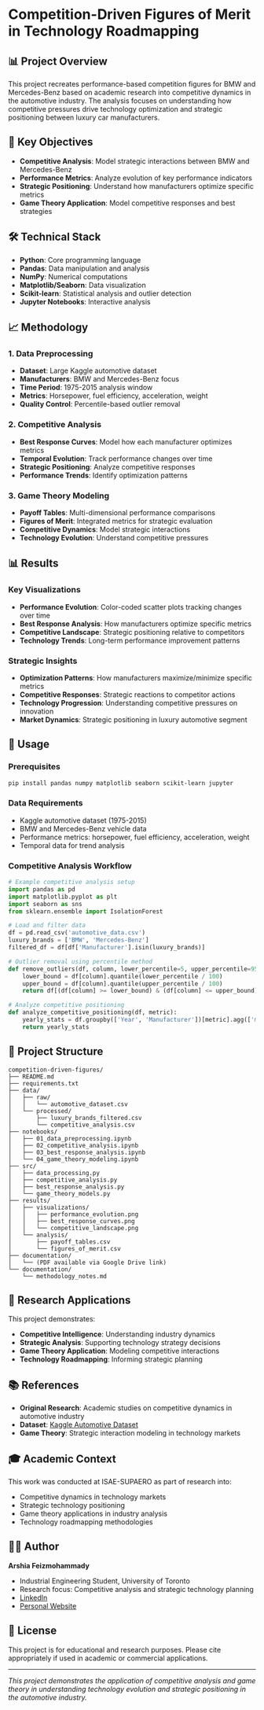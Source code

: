 # Competition-Driven Figures of Merit in Technology Roadmapping

## 📊 Project Overview

This project recreates performance-based competition figures for BMW and Mercedes-Benz based on academic research into competitive dynamics in the automotive industry. The analysis focuses on understanding how competitive pressures drive technology optimization and strategic positioning between luxury car manufacturers.

## 🎯 Key Objectives

- **Competitive Analysis**: Model strategic interactions between BMW and Mercedes-Benz
- **Performance Metrics**: Analyze evolution of key performance indicators
- **Strategic Positioning**: Understand how manufacturers optimize specific metrics
- **Game Theory Application**: Model competitive responses and best strategies

## 🛠️ Technical Stack

- **Python**: Core programming language
- **Pandas**: Data manipulation and analysis
- **NumPy**: Numerical computations
- **Matplotlib/Seaborn**: Data visualization
- **Scikit-learn**: Statistical analysis and outlier detection
- **Jupyter Notebooks**: Interactive analysis

## 📈 Methodology

### 1. Data Preprocessing
- **Dataset**: Large Kaggle automotive dataset
- **Manufacturers**: BMW and Mercedes-Benz focus
- **Time Period**: 1975-2015 analysis window
- **Metrics**: Horsepower, fuel efficiency, acceleration, weight
- **Quality Control**: Percentile-based outlier removal

### 2. Competitive Analysis
- **Best Response Curves**: Model how each manufacturer optimizes metrics
- **Temporal Evolution**: Track performance changes over time
- **Strategic Positioning**: Analyze competitive responses
- **Performance Trends**: Identify optimization patterns

### 3. Game Theory Modeling
- **Payoff Tables**: Multi-dimensional performance comparisons
- **Figures of Merit**: Integrated metrics for strategic evaluation
- **Competitive Dynamics**: Model strategic interactions
- **Technology Evolution**: Understand competitive pressures

## 📊 Results

### Key Visualizations
- **Performance Evolution**: Color-coded scatter plots tracking changes over time
- **Best Response Analysis**: How manufacturers optimize specific metrics
- **Competitive Landscape**: Strategic positioning relative to competitors
- **Technology Trends**: Long-term performance improvement patterns

### Strategic Insights
- **Optimization Patterns**: How manufacturers maximize/minimize specific metrics
- **Competitive Responses**: Strategic reactions to competitor actions
- **Technology Progression**: Understanding competitive pressures on innovation
- **Market Dynamics**: Strategic positioning in luxury automotive segment

## 🚀 Usage

### Prerequisites
```bash
pip install pandas numpy matplotlib seaborn scikit-learn jupyter
```

### Data Requirements
- Kaggle automotive dataset (1975-2015)
- BMW and Mercedes-Benz vehicle data
- Performance metrics: horsepower, fuel efficiency, acceleration, weight
- Temporal data for trend analysis

### Competitive Analysis Workflow
```python
# Example competitive analysis setup
import pandas as pd
import matplotlib.pyplot as plt
import seaborn as sns
from sklearn.ensemble import IsolationForest

# Load and filter data
df = pd.read_csv('automotive_data.csv')
luxury_brands = ['BMW', 'Mercedes-Benz']
filtered_df = df[df['Manufacturer'].isin(luxury_brands)]

# Outlier removal using percentile method
def remove_outliers(df, column, lower_percentile=5, upper_percentile=95):
    lower_bound = df[column].quantile(lower_percentile / 100)
    upper_bound = df[column].quantile(upper_percentile / 100)
    return df[(df[column] >= lower_bound) & (df[column] <= upper_bound)]

# Analyze competitive positioning
def analyze_competitive_positioning(df, metric):
    yearly_stats = df.groupby(['Year', 'Manufacturer'])[metric].agg(['mean', 'max', 'min'])
    return yearly_stats
```

## 📁 Project Structure

```
competition-driven-figures/
├── README.md
├── requirements.txt
├── data/
│   ├── raw/
│   │   └── automotive_dataset.csv
│   └── processed/
│       ├── luxury_brands_filtered.csv
│       └── competitive_analysis.csv
├── notebooks/
│   ├── 01_data_preprocessing.ipynb
│   ├── 02_competitive_analysis.ipynb
│   ├── 03_best_response_analysis.ipynb
│   └── 04_game_theory_modeling.ipynb
├── src/
│   ├── data_processing.py
│   ├── competitive_analysis.py
│   ├── best_response_analysis.py
│   └── game_theory_models.py
├── results/
│   ├── visualizations/
│   │   ├── performance_evolution.png
│   │   ├── best_response_curves.png
│   │   └── competitive_landscape.png
│   └── analysis/
│       ├── payoff_tables.csv
│       └── figures_of_merit.csv
├── documentation/
│   └── (PDF available via Google Drive link)
└── documentation/
    └── methodology_notes.md
```



## 🔬 Research Applications

This project demonstrates:
- **Competitive Intelligence**: Understanding industry dynamics
- **Strategic Analysis**: Supporting technology strategy decisions
- **Game Theory Application**: Modeling competitive interactions
- **Technology Roadmapping**: Informing strategic planning

## 📚 References

- **Original Research**: Academic studies on competitive dynamics in automotive industry
- **Dataset**: [Kaggle Automotive Dataset](https://www.kaggle.com/datasets/CooperUnion/car-dataset)
- **Game Theory**: Strategic interaction modeling in technology markets

## 🎓 Academic Context

This work was conducted at ISAE-SUPAERO as part of research into:
- Competitive dynamics in technology markets
- Strategic technology positioning
- Game theory applications in industry analysis
- Technology roadmapping methodologies

## 👨‍💻 Author

**Arshia Feizmohammady**
- Industrial Engineering Student, University of Toronto
- Research focus: Competitive analysis and strategic technology planning
- [LinkedIn](https://linkedin.com/in/arshiafeiz)
- [Personal Website](https://arshiafeizmohammady.com)

## 📄 License

This project is for educational and research purposes. Please cite appropriately if used in academic or commercial applications.

---

*This project demonstrates the application of competitive analysis and game theory in understanding technology evolution and strategic positioning in the automotive industry.*
